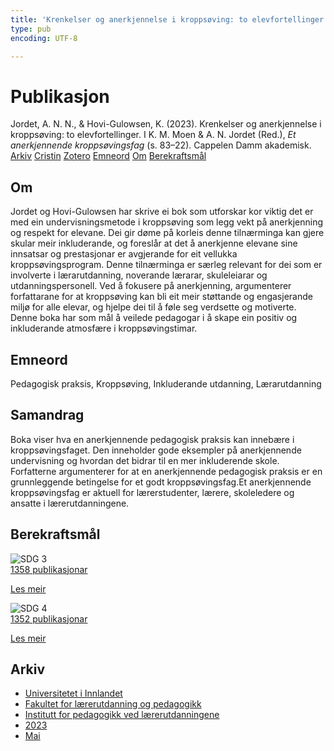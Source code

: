 ```yaml
---
title: 'Krenkelser og anerkjennelse i kroppsøving: to elevfortellinger'
type: pub
encoding: UTF-8

---
```

<h1>Publikasjon</h1>
<article id="csl-bib-container-W67DSJD5" class="csl-bib-container">
  <div class="csl-bib-body"> <div class="csl-entry">Jordet, A. N. N., &#38; Hovi-Gulowsen, K. (2023). Krenkelser og anerkjennelse i kroppsøving: to elevfortellinger. I K. M. Moen &#38; A. N. Jordet (Red.), <i>Et anerkjennende kroppsøvingsfag</i> (s. 83–22). Cappelen Damm akademisk.</div> </div>
  <div class="csl-bib-buttons">
    <a href="#taxonomy-article-W67DSJD5" alt="archive" class="csl-bib-button">Arkiv</a>
    <a href="https://app.cristin.no/results/show.jsf?id=2144904" alt="Cristin" class="csl-bib-button">Cristin</a>
    <a href="http://zotero.org/groups/5881554/items/W67DSJD5" alt="Zotero" class="csl-bib-button">Zotero</a>
    <a href="#keywords-article-W67DSJD5" alt="keywords" class="csl-bib-button">Emneord</a>
    <a href="#about-article-W67DSJD5" alt="about_pub" class="csl-bib-button">Om</a>
    <a href="#sdg-article-W67DSJD5" alt="sdg" class="csl-bib-button">Berekraftsmål</a>
  </div>
  <div id="csl-bib-meta-container-W67DSJD5"></div>
</article>
<div id="csl-bib-meta-W67DSJD5" class="csl-bib-meta">
  <article id="about-article-W67DSJD5" class="about_pub-article">
    <h1>Om</h1>
    Jordet og Hovi-Gulowsen har skrive ei bok som utforskar kor viktig det er med ein undervisningsmetode i kroppsøving som legg vekt på anerkjenning og respekt for elevane. Dei gir døme på korleis denne tilnærminga kan gjere skular meir inkluderande, og foreslår at det å anerkjenne elevane sine innsatsar og prestasjonar er avgjerande for eit vellukka kroppsøvingsprogram. Denne tilnærminga er særleg relevant for dei som er involverte i lærarutdanning, noverande lærarar, skuleleiarar og utdanningspersonell. Ved å fokusere på anerkjenning, argumenterer forfattarane for at kroppsøving kan bli eit meir støttande og engasjerande miljø for alle elevar, og hjelpe dei til å føle seg verdsette og motiverte. Denne boka har som mål å veilede pedagogar i å skape ein positiv og inkluderande atmosfære i kroppsøvingstimar.
  </article>
  <article id="keywords-article-W67DSJD5" class="keywords-article">
    <h1>Emneord</h1>
    Pedagogisk praksis, Kroppsøving, Inkluderande utdanning, Lærarutdanning
  </article>
  <article id="abstract-article-W67DSJD5" class="abstract-article">
    <h1>Samandrag</h1>
    Boka viser hva en anerkjennende pedagogisk praksis kan innebære i kroppsøvingsfaget. Den inneholder gode eksempler på anerkjennende undervisning og hvordan det bidrar til en mer inkluderende skole. Forfatterne argumenterer for at en anerkjennende pedagogisk praksis er en grunnleggende betingelse for et godt kroppsøvingsfag.Et anerkjennende kroppsøvingsfag er aktuell for lærerstudenter, lærere, skoleledere og ansatte i lærerutdanningene.
  </article>
  <article id="sdg-article-W67DSJD5" class="sdg-article">
    <h1>Berekraftsmål</h1>
    <div class="sdg-container"><div id="sdg3" class="sdg">
        <img src="{{< params subfolder >}}images/sdg/sdg03_nn.png" class="image" alt="SDG 3">
        <div class="sdg-overlay">
          <a href="/nn/archive/?key=?sdg=3#archive" class="sdg-publication-count"><span>1358</span> publikasjonar</a>
          <p><a href="https://fn.no/om-fn/fns-baerekraftsmaal/god-helse-og-livskvalitet?lang=nno-NO" class="sdg-read-more">Les meir</a></p>
        </div>
      </div> <div id="sdg4" class="sdg">
        <img src="{{< params subfolder >}}images/sdg/sdg04_nn.png" class="image" alt="SDG 4">
        <div class="sdg-overlay">
          <a href="/nn/archive/?key=?sdg=4#archive" class="sdg-publication-count"><span>1352</span> publikasjonar</a>
          <p><a href="https://fn.no/om-fn/fns-baerekraftsmaal/god-utdanning?lang=nno-NO" class="sdg-read-more">Les meir</a></p>
        </div>
      </div></div>
  </article>
  <article id="taxonomy-article-W67DSJD5" class="taxonomy-article">
    <h1>Arkiv</h1>
    <ul>
      <li>
        <a href="/nn/archive/?key=3DCRN523">Universitetet i Innlandet</a>
      </li>
      <li>
        <a href="/nn/archive/?key=WYNZA47F">Fakultet for lærerutdanning og pedagogikk</a>
      </li>
      <li>
        <a href="/nn/archive/?key=BKPR6TE7">Institutt for pedagogikk ved lærerutdanningene</a>
      </li>
      <li>
        <a href="/nn/archive/?key=TKXB7BTS">2023</a>
      </li>
      <li>
        <a href="/nn/archive/?key=NCV4RS7L">Mai</a>
      </li>
    </ul>
  </article>
</div>
